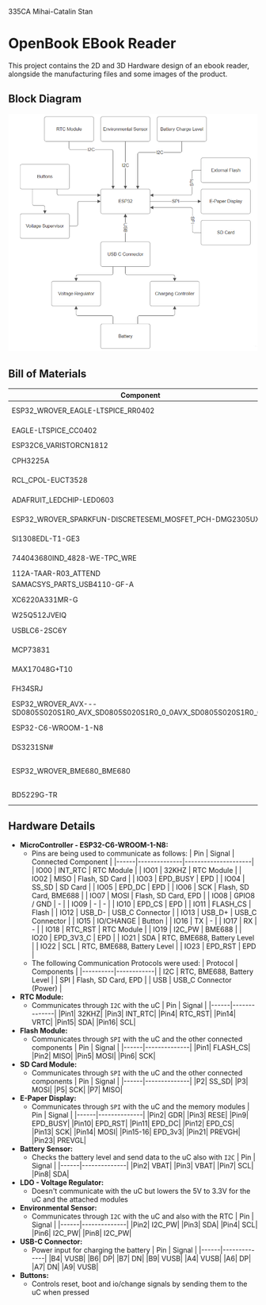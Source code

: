 335CA Mihai-Catalin Stan
# OpenBook EBook Reader
This project contains the 2D and 3D Hardware design of an ebook reader, alongside the manufacturing files and some images of the product.
## Block Diagram
![Block Diagram](https://github.com/MihaiCatalin-Stan/ebook-reader-pcb-design/blob/main/Images/Block%20Diagram.png "Block Diagram")

## Bill of Materials
|Component|Description|Buy Here|Datasheet|
|---------|-----------|--------|---------|
|ESP32_WROVER_EAGLE-LTSPICE_RR0402 | Resistor | https://eu.mouser.com/ProductDetail/Vishay-Beyschlag/MCS04020D9101BE000?qs=sGAEpiMZZMvdGkrng054twKDKoBh%252BscnK%2FuqkNk9X%252BqO%2Fz5%2F0u93Ow%3D%3D  | https://www.vishay.com/docs/28700/mcx0x0xpre.pdf
|EAGLE-LTSPICE_CC0402 | Capacitor | https://eu.mouser.com/ProductDetail/KEMET/C0402C475K8PACTU?qs=ulEaXIWI0c9ebKRT3r3htg%3D%3D | https://eu.mouser.com/datasheet/2/447/KEM_C1006_X5R_SMD-3316465.pdf
|ESP32C6_VARISTORCN1812 | Varistor | https://eu.mouser.com/ProductDetail/Schurter/PFMF.050.2?qs=1auRipcfynCums5v1iucSA%3D%3D | https://eu.mouser.com/datasheet/2/358/typ_PFMF-1275918.pdf
|CPH3225A | Capacitor | https://eu.mouser.com/ProductDetail/Seiko-Semiconductors/CPH3225A?qs=3etwrb1wR%252BhUOph6lAO7eg%3D%3D | https://eu.mouser.com/datasheet/2/360/Seiko_Instruments_MicroBattery_E_20230330_2024Jan_-3561061.pdf
|RCL_CPOL-EUCT3528 | Capacitor | https://eu.mouser.com/ProductDetail/Nichicon/LGN2W101MELA25?qs=Fe64Qgzkstf1zMszMsgRoA%3D%3D | https://eu.mouser.com/datasheet/2/293/e_lgn-3082370.pdf
|ADAFRUIT_LEDCHIP-LED0603 | LED | https://eu.mouser.com/ProductDetail/ams-OSRAM/KG-EELP41.22-PHRH-35-A8J8-20-R18?qs=ZcfC38r4Posajg8ZvCDQkg%3D%3D | https://eu.mouser.com/datasheet/2/588/KG_EELP41_22_EN-3572852.pdf
|ESP32_WROVER_SPARKFUN-DISCRETESEMI_MOSFET_PCH-DMG2305UX-7 | Transistor | https://eu.mouser.com/ProductDetail/Diodes-Incorporated/DMG2305UX-7?qs=L1DZKBg7t5F%2FNBHrjfxC%252Bg%3D%3D | https://www.diodes.com/assets/Datasheets/DMG2305UX.pdf
|SI1308EDL-T1-GE3 | Transistor | https://eu.mouser.com/ProductDetail/Vishay-Semiconductors/SI1308EDL-T1-GE3?qs=bX1%252BNvsK%2FBramh9tgpOaEw%3D%3D | https://www.vishay.com/docs/63399/si1308edl.pdf
| 744043680IND_4828-WE-TPC_WRE | Coil | https://eu.mouser.com/ProductDetail/Wurth-Elektronik/744043680?qs=PGXP4M47uW6VkZq%252BkzjrHA%3D%3D | https://www.we-online.com/components/products/datasheet/744043680.pdf
|112A-TAAR-R03_ATTEND | SD Card Mount | https://store.comet.srl.ro/Catalogue/Product/43497/ | https://store.comet.srl.ro/Catalogue/Product/43497/
|SAMACSYS_PARTS_USB4110-GF-A | USB Connector | https://eu.mouser.com/ProductDetail/GCT/USB4110-GF-A?qs=KUoIvG%2F9IlYiZvIXQjyJeA%3D%3D | https://eu.mouser.com/datasheet/2/837/GCT_USB4110_Product_Drawing___20k_cycles-3455479.pdf
|XC6220A331MR-G | LDO Voltage Regulator | https://eu.mouser.com/ProductDetail/Torex-Semiconductor/XC6220A331MR-G?qs=AsjdqWjXhJ8ZSWznL1J0gg%3D%3D | https://eu.mouser.com/datasheet/2/760/xc6220-3371556.pdf
|W25Q512JVEIQ | Flash Memory | https://eu.mouser.com/ProductDetail/Winbond/W25Q512JVEIQ?qs=l7cgNqFNU1jw6svr3at6tA%3D%3D | https://eu.mouser.com/datasheet/2/949/Winbond_W25Q512JV_Datasheet-3240039.pdf
|USBLC6-2SC6Y | ESD Protection | https://eu.mouser.com/ProductDetail/STMicroelectronics/USBLC6-2SC6Y?qs=gNDSiZmRJS%2FOgDexvXkdow%3D%3D | https://eu.mouser.com/datasheet/2/389/usblc6_2sc6y-1852505.pdf
|MCP73831 | Battery Controller | https://eu.mouser.com/ProductDetail/Microchip-Technology/MCP73831T-2ATI-MC?qs=yUQqVecv4qs9k7ug0bEXiw%3D%3D | https://eu.mouser.com/datasheet/2/268/MCP73831_Family_Data_Sheet_DS20001984H-3441711.pdf
|MAX17048G+T10 | Battery Management | https://eu.mouser.com/ProductDetail/Analog-Devices-Maxim-Integrated/MAX17048G%2bT10?qs=D7PJwyCwLAoGnnn8jEPRBQ%3D%3D | https://eu.mouser.com/datasheet/2/609/MAX17048_MAX17049-3469099.pdf
|FH34SRJ | E-Paper Display Header | https://eu.mouser.com/ProductDetail/Hirose-Connector/FH34SRJ-7S-0.5SH50?qs=vcbW%252B4%252BSTIqHa4IamMh36g%3D%3D | https://eu.mouser.com/datasheet/2/185/FH34SRJ_7S_0_5SH_50__CL0580_1200_0_50_2DDrawing_00-1615127.pdf
|ESP32_WROVER_AVX---SD0805S020S1R0_AVX_SD0805S020S1R0_0_0AVX_SD0805S020S1R0_0_0 | Diode | https://eu.mouser.com/ProductDetail/ROHM-Semiconductor/SCS310AMC7G?qs=iLKYxzqNS75xiccEgNnX2g%3D%3D | https://fscdn.rohm.com/en/products/databook/datasheet/discrete/sic/sbd/scs310am-e.pdf
|ESP32-C6-WROOM-1-N8 | MicroController | https://eu.mouser.com/ProductDetail/Espressif-Systems/ESP32-C6?qs=Imq1NPwxi75noDtUpuVuWw%3D%3D | https://eu.mouser.com/datasheet/2/891/esp32_c6_datasheet_en-3304070.pdf
|DS3231SN# | RTC Module | https://eu.mouser.com/ProductDetail/Analog-Devices-Maxim-Integrated/DS3231SN?qs=1eQvB6Dk1vhUlr8%2FOrV0Fw%3D%3D | https://eu.mouser.com/datasheet/2/609/DS3231-3421123.pdf
|ESP32_WROVER_BME680_BME680 | Integrated Environmental Unit | https://eu.mouser.com/ProductDetail/M5Stack/U001-C?qs=e8oIoAS2J1R2mB7ZY1%252BSZg%3D%3D | https://docs.m5stack.com/en/unit/envIII
| BD5229G-TR | Voltage Detector | https://eu.mouser.com/ProductDetail/ROHM-Semiconductor/BD5229G-TR?qs=sGAEpiMZZMutXGli8Ay4kAMqIQqqdOUlDFcDfPDPIK4%3D | https://fscdn.rohm.com/en/products/databook/datasheet/ic/power/voltage_detector/bd52xxg-e.pdf

## Hardware Details
* **MicroController - ESP32-C6-WROOM-1-N8:**
    * Pins are being used to communicate as follows:
        | Pin  | Signal       | Connected Component |
        |------|--------------|---------------------|
        | IO00 | INT_RTC      | RTC Module          |
        | IO01 | 32KHZ        | RTC Module          |
        | IO02 | MISO         | Flash, SD Card      |
        | IO03 | EPD_BUSY     | EPD                 |
        | IO04 | SS_SD        | SD Card             |
        | IO05 | EPD_DC       | EPD                 |
        | IO06 | SCK          | Flash, SD Card, BME688 |
        | IO07 | MOSI         | Flash, SD Card, EPD |
        | IO08 | GPIO8 / GND  | -                   |
        | IO09 | -            | -                   |
        | IO10 | EPD_CS       | EPD                 |
        | IO11 | FLASH_CS     | Flash               |
        | IO12 | USB_D-       | USB_C Connector     |
        | IO13 | USB_D+       | USB_C Connector     |
        | IO15 | IO/CHANGE    | Button              |
        | IO16 | TX           | -                   |
        | IO17 | RX           | -                   |
        | IO18 | RTC_RST      | RTC Module          |
        | IO19 | I2C_PW       | BME688              |
        | IO20 | EPD_3V3_C    | EPD                 |
        | IO21 | SDA          | RTC, BME688, Battery Level |
        | IO22 | SCL          | RTC, BME688, Battery Level |
        | IO23 | EPD_RST      | EPD                 |
    * The following Communication Protocols were used:
        | Protocol | Components |
        |----------|------------|
        | I2C      | RTC, BME688, Battery Level |
        | SPI      | Flash, SD Card, EPD |
        | USB      | USB_C Connector (Power) |
* **RTC Module:**
    * Communicates through `I2C` with the uC
        | Pin  | Signal       |
        |------|--------------|
        |Pin1| 32KHZ|
        |Pin3| INT_RTC|
        |Pin4| RTC_RST|
        |Pin14| VRTC|
        |Pin15| SDA|
        |Pin16| SCL|
* **Flash Module:**
    * Communicates through `SPI` with the uC and the other connected components
        | Pin  | Signal       |
        |------|--------------|
        |Pin1| FLASH_CS|
        |Pin2| MISO|
        |Pin5| MOSI|
        |Pin6| SCK|
* **SD Card Module:**
    * Communicates through `SPI` with the uC and the other connected components
        | Pin  | Signal       |
        |------|--------------|
        |P2| SS_SD|
        |P3| MOSI|
        |P5| SCK|
        |P7| MISO|
* **E-Paper Display:**
    * Communicates through `SPI` with the uC and the memory modules
        | Pin  | Signal       |
        |------|--------------|
        |Pin2| GDR|
        |Pin3| RESE|
        |Pin9| EPD_BUSY|
        |Pin10| EPD_RST|
        |Pin11| EPD_DC|
        |Pin12| EPD_CS|
        |Pin13| SCK|
        |Pin14| MOSI|
        |Pin15-16| EPD_3v3|
        |Pin21| PREVGH|
        |Pin23| PREVGL|
* **Battery Sensor:**
    * Checks the battery level and send data to the uC also with `I2C`
        | Pin  | Signal       |
        |------|--------------|
        |Pin2| VBAT|
        |Pin3| VBAT|
        |Pin7| SCL|
        |Pin8| SDA|
* **LDO - Voltage Regulator:**
    * Doesn't communicate with the uC but lowers the 5V to 3.3V for the uC and the attached modules
* **Environmental Sensor:**
    * Communicates through `I2C` with the uC and also with the RTC
        | Pin  | Signal       |
        |------|--------------|
        |Pin2| I2C_PW|
        |Pin3| SDA|
        |Pin4| SCL|
        |Pin6| I2C_PW|
        |Pin8| I2C_PW|
* **USB-C Connector:**
    * Power input for charging the battery
        | Pin  | Signal       |
        |------|--------------|
        |B4| VUSB|
        |B6| DP|
        |B7| DN|
        |B9| VUSB|
        |A4| VUSB|
        |A6| DP|
        |A7| DN|
        |A9| VUSB|
* **Buttons:**
    * Controls reset, boot and io/change signals by sending them to the uC when pressed
